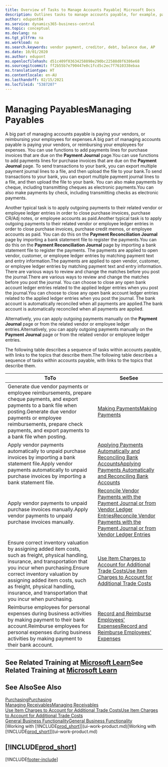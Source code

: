 ```yaml
---
title: Overview of Tasks to Manage Accounts Payable| Microsoft Docs
description: Outlines tasks to manage accounts payable, for example, paying creditors or applying outgoing payments to ledger entries to close invoices or credit memos.
author: edupont04
ms.service: dynamics365-business-central
ms.topic: conceptual
ms.devlang: na
ms.tgt_pltfrm: na
ms.workload: na
ms.search.keywords: vendor payment, creditor, debt, balance due, AP
ms.date: 10/01/2020
ms.author: edupont
ms.openlocfilehash: d51c409f03634258898e290bc22588d8f6386e68
ms.sourcegitcommit: ff2b55b7e790447e0c1fcd5c2ec7f7610338ebaa
ms.translationtype: HT
ms.contentlocale: en-AU
ms.lasthandoff: 02/15/2021
ms.locfileid: "5387207"
---
```

# <a name="managing-payables"></a><span data-ttu-id="6bc1a-103">Managing Payables</span><span class="sxs-lookup"><span data-stu-id="6bc1a-103">Managing Payables</span></span>

<span data-ttu-id="6bc1a-104">A big part of managing accounts payable is paying your vendors, or reimbursing your employees for expenses.</span><span class="sxs-lookup"><span data-stu-id="6bc1a-104">A big part of managing accounts payable is paying your vendors, or reimbursing your employees for expenses.</span></span> <span data-ttu-id="6bc1a-105">You can use functions to add payments lines for purchase invoices that are due on the **Payment Journal** page.</span><span class="sxs-lookup"><span data-stu-id="6bc1a-105">You can use functions to add payments lines for purchase invoices that are due on the **Payment Journal** page.</span></span> <span data-ttu-id="6bc1a-106">To send transactions to your bank, you can export multiple payment journal lines to a file, and then upload the file to your bank.</span><span class="sxs-lookup"><span data-stu-id="6bc1a-106">To send transactions to your bank, you can export multiple payment journal lines to a file, and then upload the file to your bank.</span></span> <span data-ttu-id="6bc1a-107">You can also make payments by cheque, including transmitting cheques as electronic payments.</span><span class="sxs-lookup"><span data-stu-id="6bc1a-107">You can also make payments by check, including transmitting checks as electronic payments.</span></span>

<span data-ttu-id="6bc1a-108">Another typical task is to apply outgoing payments to their related vendor or employee ledger entries in order to close purchase invoices, purchase CR/Adj notes, or employee accounts as paid.</span><span class="sxs-lookup"><span data-stu-id="6bc1a-108">Another typical task is to apply outgoing payments to their related vendor or employee ledger entries in order to close purchase invoices, purchase credit memos, or employee accounts as paid.</span></span> <span data-ttu-id="6bc1a-109">You can do this on the **Payment Reconciliation Journal** page by importing a bank statement file to register the payments.</span><span class="sxs-lookup"><span data-stu-id="6bc1a-109">You can do this on the **Payment Reconciliation Journal** page by importing a bank statement file to register the payments.</span></span> <span data-ttu-id="6bc1a-110">The payments are applied to open vendor, customer, or employee ledger entries by matching payment text and entry information.</span><span class="sxs-lookup"><span data-stu-id="6bc1a-110">The payments are applied to open vendor, customer, or employee ledger entries by matching payment text and entry information.</span></span> <span data-ttu-id="6bc1a-111">There are various ways to review and change the matches before you post the journal.</span><span class="sxs-lookup"><span data-stu-id="6bc1a-111">There are various ways to review and change the matches before you post the journal.</span></span> <span data-ttu-id="6bc1a-112">You can choose to close any open bank account ledger entries related to the applied ledger entries when you post the journal.</span><span class="sxs-lookup"><span data-stu-id="6bc1a-112">You can choose to close any open bank account ledger entries related to the applied ledger entries when you post the journal.</span></span> <span data-ttu-id="6bc1a-113">The bank account is automatically reconciled when all payments are applied.</span><span class="sxs-lookup"><span data-stu-id="6bc1a-113">The bank account is automatically reconciled when all payments are applied.</span></span>

<span data-ttu-id="6bc1a-114">Alternatively, you can apply outgoing payments manually on the **Payment Journal** page or from the related vendor or employee ledger entries.</span><span class="sxs-lookup"><span data-stu-id="6bc1a-114">Alternatively, you can apply outgoing payments manually on the **Payment Journal** page or from the related vendor or employee ledger entries.</span></span>

<span data-ttu-id="6bc1a-115">The following table describes a sequence of tasks within accounts payable, with links to the topics that describe them.</span><span class="sxs-lookup"><span data-stu-id="6bc1a-115">The following table describes a sequence of tasks within accounts payable, with links to the topics that describe them.</span></span>

| <span data-ttu-id="6bc1a-116">To</span><span class="sxs-lookup"><span data-stu-id="6bc1a-116">To</span></span> | <span data-ttu-id="6bc1a-117">See</span><span class="sxs-lookup"><span data-stu-id="6bc1a-117">See</span></span> |
| --- | --- |
| <span data-ttu-id="6bc1a-118">Generate due vendor payments or employee reimbursements, prepare cheque payments, and export payments to a bank file when posting.</span><span class="sxs-lookup"><span data-stu-id="6bc1a-118">Generate due vendor payments or employee reimbursements, prepare check payments, and export payments to a bank file when posting.</span></span> |[<span data-ttu-id="6bc1a-119">Making Payments</span><span class="sxs-lookup"><span data-stu-id="6bc1a-119">Making Payments</span></span>](payables-make-payments.md) |
| <span data-ttu-id="6bc1a-120">Apply vendor payments automatically to unpaid purchase invoices by importing a bank statement file.</span><span class="sxs-lookup"><span data-stu-id="6bc1a-120">Apply vendor payments automatically to unpaid purchase invoices by importing a bank statement file.</span></span> |[<span data-ttu-id="6bc1a-121">Applying Payments Automatically and Reconciling Bank Accounts</span><span class="sxs-lookup"><span data-stu-id="6bc1a-121">Applying Payments Automatically and Reconciling Bank Accounts</span></span>](receivables-apply-payments-auto-reconcile-bank-accounts.md) |
| <span data-ttu-id="6bc1a-122">Apply vendor payments to unpaid purchase invoices manually.</span><span class="sxs-lookup"><span data-stu-id="6bc1a-122">Apply vendor payments to unpaid purchase invoices manually.</span></span> |[<span data-ttu-id="6bc1a-123">Reconcile Vendor Payments with the Payment Journal or from Vendor Ledger Entries</span><span class="sxs-lookup"><span data-stu-id="6bc1a-123">Reconcile Vendor Payments with the Payment Journal or from Vendor Ledger Entries</span></span>](payables-how-apply-purchase-transactions-manually.md) |
|<span data-ttu-id="6bc1a-124">Ensure correct inventory valuation by assigning added item costs, such as freight, physical handling, insurance, and transportation that you incur when purchasing.</span><span class="sxs-lookup"><span data-stu-id="6bc1a-124">Ensure correct inventory valuation by assigning added item costs, such as freight, physical handling, insurance, and transportation that you incur when purchasing.</span></span>|[<span data-ttu-id="6bc1a-125">Use Item Charges to Account for Additional Trade Costs</span><span class="sxs-lookup"><span data-stu-id="6bc1a-125">Use Item Charges to Account for Additional Trade Costs</span></span>](payables-how-assign-item-charges.md)|
|<span data-ttu-id="6bc1a-126">Reimburse employees for personal expenses during business activities by making payment to their bank account.</span><span class="sxs-lookup"><span data-stu-id="6bc1a-126">Reimburse employees for personal expenses during business activities by making payment to their bank account.</span></span>|[<span data-ttu-id="6bc1a-127">Record and Reimburse Employees' Expenses</span><span class="sxs-lookup"><span data-stu-id="6bc1a-127">Record and Reimburse Employees' Expenses</span></span>](finance-how-record-reimburse-employee-expenses.md)|

## <a name="see-related-training-at-microsoft-learn"></a><span data-ttu-id="6bc1a-128">See Related Training at [Microsoft Learn](/learn/paths/process-customer-vendor-payments-dynamics-365-business-central/)</span><span class="sxs-lookup"><span data-stu-id="6bc1a-128">See Related Training at [Microsoft Learn](/learn/paths/process-customer-vendor-payments-dynamics-365-business-central/)</span></span>

## <a name="see-also"></a><span data-ttu-id="6bc1a-129">See Also</span><span class="sxs-lookup"><span data-stu-id="6bc1a-129">See Also</span></span>
[<span data-ttu-id="6bc1a-130">Purchasing</span><span class="sxs-lookup"><span data-stu-id="6bc1a-130">Purchasing</span></span>](purchasing-manage-purchasing.md)  
[<span data-ttu-id="6bc1a-131">Managing Receivables</span><span class="sxs-lookup"><span data-stu-id="6bc1a-131">Managing Receivables</span></span>](receivables-manage-receivables.md)  
[<span data-ttu-id="6bc1a-132">Use Item Charges to Account for Additional Trade Costs</span><span class="sxs-lookup"><span data-stu-id="6bc1a-132">Use Item Charges to Account for Additional Trade Costs</span></span>](payables-how-assign-item-charges.md)  
[<span data-ttu-id="6bc1a-133">General Business Functionality</span><span class="sxs-lookup"><span data-stu-id="6bc1a-133">General Business Functionality</span></span>](ui-across-business-areas.md)  
<span data-ttu-id="6bc1a-134">[Working with [!INCLUDE[prod_short](includes/prod_short.md)]](ui-work-product.md)</span><span class="sxs-lookup"><span data-stu-id="6bc1a-134">[Working with [!INCLUDE[prod_short](includes/prod_short.md)]](ui-work-product.md)</span></span>

## [!INCLUDE[prod_short](includes/free_trial_md.md)]  


[!INCLUDE[footer-include](includes/footer-banner.md)]